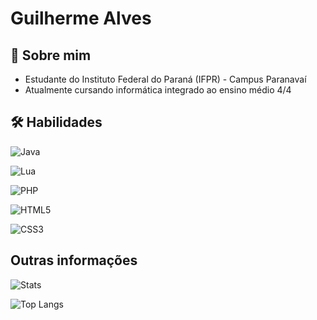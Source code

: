 
# Guilherme Alves

## 🚀 Sobre mim
* Estudante do Instituto Federal do Paraná (IFPR) - Campus Paranavaí
* Atualmente cursando informática integrado ao ensino médio 4/4



## 🛠 Habilidades
![Java](https://img.shields.io/badge/java-%23ED8B00.svg?style=for-the-badge&logo=openjdk&logoColor=white)

![Lua](https://img.shields.io/badge/lua-%232C2D72.svg?style=for-the-badge&logo=lua&logoColor=white)

![PHP](https://img.shields.io/badge/php-%23777BB4.svg?style=for-the-badge&logo=php&logoColor=white)

![HTML5](https://img.shields.io/badge/html5-%23E34F26.svg?style=for-the-badge&logo=html5&logoColor=white)

![CSS3](https://img.shields.io/badge/css3-%231572B6.svg?style=for-the-badge&logo=css3&logoColor=white)


## Outras informações

![Stats](https://github-readme-stats.vercel.app/api?username=Bazadu&theme=dark&show_icons=true)

![Top Langs](https://github-readme-stats-git-masterrstaa-rickstaa.vercel.app/api/top-langs/?username=Bazadu&bg_color=000&border_color=FFFFFF&title_color=FFFFFF&text_color=FFF)

